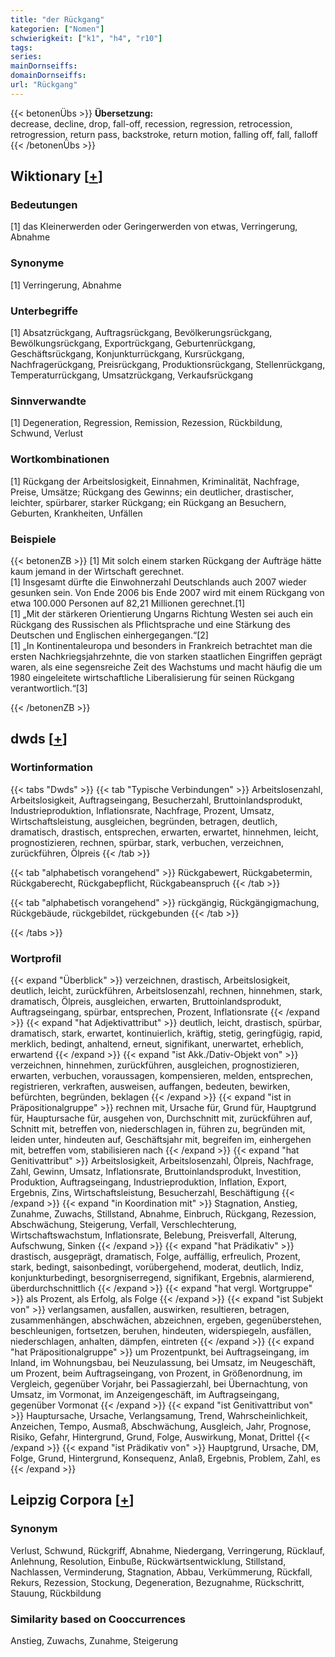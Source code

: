 ```yaml
---
title: "der Rückgang"
kategorien: ["Nomen"]
schwierigkeit: ["k1", "h4", "r10"]
tags:
series:
mainDornseiffs:
domainDornseiffs:
url: "Rückgang"
---
```


{{< betonenÜbs >}}
**Übersetzung:**  
decrease, decline, drop, fall-off, recession, regression, retrocession, retrogression, return pass, backstroke, return motion, falling off, fall, falloff  
{{< /betonenÜbs >}}

## Wiktionary [[+](https://de.wiktionary.org/wiki/Rückgang)]

### Bedeutungen
[1] das Kleinerwerden oder Geringerwerden von etwas, Verringerung, Abnahme  

### Synonyme
[1] Verringerung, Abnahme  

### Unterbegriffe
[1] Absatzrückgang, Auftragsrückgang, Bevölkerungsrückgang, Bewölkungsrückgang, Exportrückgang, Geburtenrückgang, Geschäftsrückgang, Konjunkturrückgang, Kursrückgang, Nachfragerückgang, Preisrückgang, Produktionsrückgang, Stellenrückgang, Temperaturrückgang, Umsatzrückgang, Verkaufsrückgang  

### Sinnverwandte
[1] Degeneration, Regression, Remission, Rezession, Rückbildung, Schwund, Verlust  

### Wortkombinationen
[1] Rückgang der Arbeitslosigkeit, Einnahmen, Kriminalität, Nachfrage, Preise, Umsätze; Rückgang des Gewinns; ein deutlicher, drastischer, leichter, spürbarer, starker Rückgang; ein Rückgang an Besuchern, Geburten, Krankheiten, Unfällen  

### Beispiele
{{< betonenZB >}}
[1] Mit solch einem starken Rückgang der Aufträge hätte kaum jemand in der Wirtschaft gerechnet.  
[1] Insgesamt dürfte die Einwohnerzahl Deutschlands auch 2007 wieder gesunken sein. Von Ende 2006 bis Ende 2007 wird mit einem Rückgang von etwa 100.000 Personen auf 82,21 Millionen gerechnet.[1]  
[1] „Mit der stärkeren Orientierung Ungarns Richtung Westen sei auch ein Rückgang des Russischen als Pflichtsprache und eine Stärkung des Deutschen und Englischen einhergegangen.“[2]  
[1] „In Kontinentaleuropa und besonders in Frankreich betrachtet man die ersten Nachkriegsjahrzehnte, die von starken staatlichen Eingriffen geprägt waren, als eine segensreiche Zeit des Wachstums und macht häufig die um 1980 eingeleitete wirtschaftliche Liberalisierung für seinen Rückgang verantwortlich.“[3]  

{{< /betonenZB >}}


## dwds [[+](https://www.dwds.de/wb/Rückgang)]

### Wortinformation
{{< tabs "Dwds" >}}
{{< tab "Typische Verbindungen" >}}
Arbeitslosenzahl, Arbeitslosigkeit, Auftragseingang, Besucherzahl, Bruttoinlandsprodukt, Industrieproduktion, Inflationsrate, Nachfrage, Prozent, Umsatz, Wirtschaftsleistung, ausgleichen, begründen, betragen, deutlich, dramatisch, drastisch, entsprechen, erwarten, erwartet, hinnehmen, leicht, prognostizieren, rechnen, spürbar, stark, verbuchen, verzeichnen, zurückführen, Ölpreis
{{< /tab >}}

{{< tab "alphabetisch vorangehend" >}}
Rückgabewert, Rückgabetermin, Rückgaberecht, Rückgabepflicht, Rückgabeanspruch
{{< /tab >}}

{{< tab "alphabetisch vorangehend" >}}
rückgängig, Rückgängigmachung, Rückgebäude, rückgebildet, rückgebunden
{{< /tab >}}

{{< /tabs >}}

### Wortprofil
{{< expand "Überblick" >}} verzeichnen, drastisch, Arbeitslosigkeit, deutlich, leicht, zurückführen, Arbeitslosenzahl, rechnen, hinnehmen, stark, dramatisch, Ölpreis, ausgleichen, erwarten, Bruttoinlandsprodukt, Auftragseingang, spürbar, entsprechen, Prozent, Inflationsrate {{< /expand >}}
{{< expand "hat Adjektivattribut" >}} deutlich, leicht, drastisch, spürbar, dramatisch, stark, erwartet, kontinuierlich, kräftig, stetig, geringfügig, rapid, merklich, bedingt, anhaltend, erneut, signifikant, unerwartet, erheblich, erwartend {{< /expand >}}
{{< expand "ist Akk./Dativ-Objekt von" >}} verzeichnen, hinnehmen, zurückführen, ausgleichen, prognostizieren, erwarten, verbuchen, voraussagen, kompensieren, melden, entsprechen, registrieren, verkraften, ausweisen, auffangen, bedeuten, bewirken, befürchten, begründen, beklagen {{< /expand >}}
{{< expand "ist in Präpositionalgruppe" >}} rechnen mit, Ursache für, Grund für, Hauptgrund für, Hauptursache für, ausgehen von, Durchschnitt mit, zurückführen auf, Schnitt mit, betreffen von, niederschlagen in, führen zu, begründen mit, leiden unter, hindeuten auf, Geschäftsjahr mit, begreifen im, einhergehen mit, betreffen vom, stabilisieren nach {{< /expand >}}
{{< expand "hat Genitivattribut" >}} Arbeitslosigkeit, Arbeitslosenzahl, Ölpreis, Nachfrage, Zahl, Gewinn, Umsatz, Inflationsrate, Bruttoinlandsprodukt, Investition, Produktion, Auftragseingang, Industrieproduktion, Inflation, Export, Ergebnis, Zins, Wirtschaftsleistung, Besucherzahl, Beschäftigung {{< /expand >}}
{{< expand "in Koordination mit" >}} Stagnation, Anstieg, Zunahme, Zuwachs, Stillstand, Abnahme, Einbruch, Rückgang, Rezession, Abschwächung, Steigerung, Verfall, Verschlechterung, Wirtschaftswachstum, Inflationsrate, Belebung, Preisverfall, Alterung, Aufschwung, Sinken {{< /expand >}}
{{< expand "hat Prädikativ" >}} drastisch, ausgeprägt, dramatisch, Folge, auffällig, erfreulich, Prozent, stark, bedingt, saisonbedingt, vorübergehend, moderat, deutlich, Indiz, konjunkturbedingt, besorgniserregend, signifikant, Ergebnis, alarmierend, überdurchschnittlich {{< /expand >}}
{{< expand "hat vergl. Wortgruppe" >}} als Prozent, als Erfolg, als Folge {{< /expand >}}
{{< expand "ist Subjekt von" >}} verlangsamen, ausfallen, auswirken, resultieren, betragen, zusammenhängen, abschwächen, abzeichnen, ergeben, gegenüberstehen, beschleunigen, fortsetzen, beruhen, hindeuten, widerspiegeln, ausfällen, niederschlagen, anhalten, dämpfen, eintreten {{< /expand >}}
{{< expand "hat Präpositionalgruppe" >}} um Prozentpunkt, bei Auftragseingang, im Inland, im Wohnungsbau, bei Neuzulassung, bei Umsatz, im Neugeschäft, um Prozent, beim Auftragseingang, von Prozent, in Größenordnung, im Vergleich, gegenüber Vorjahr, bei Passagierzahl, bei Übernachtung, von Umsatz, im Vormonat, im Anzeigengeschäft, im Auftragseingang, gegenüber Vormonat {{< /expand >}}
{{< expand "ist Genitivattribut von" >}} Hauptursache, Ursache, Verlangsamung, Trend, Wahrscheinlichkeit, Anzeichen, Tempo, Ausmaß, Abschwächung, Ausgleich, Jahr, Prognose, Risiko, Gefahr, Hintergrund, Grund, Folge, Auswirkung, Monat, Drittel {{< /expand >}}
{{< expand "ist Prädikativ von" >}} Hauptgrund, Ursache, DM, Folge, Grund, Hintergrund, Konsequenz, Anlaß, Ergebnis, Problem, Zahl, es {{< /expand >}}

## Leipzig Corpora [[+](https://corpora.uni-leipzig.de/en/res?word=Rückgang&corpusId=deu_newscrawl-public_2018)]


### Synonym
Verlust, Schwund, Rückgriff, Abnahme, Niedergang, Verringerung, Rücklauf, Anlehnung, Resolution, Einbuße, Rückwärtsentwicklung, Stillstand, Nachlassen, Verminderung, Stagnation, Abbau, Verkümmerung, Rückfall, Rekurs, Rezession, Stockung, Degeneration, Bezugnahme, Rückschritt, Stauung, Rückbildung


### Similarity based on Cooccurrences
Anstieg, Zuwachs, Zunahme, Steigerung

